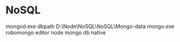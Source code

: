 # NoSQL

mongod.exe dbpath D:\Node\NoSQL\NoSQL\Mongo-data
mongo.exe 
robomongo editor
node mongo db native
